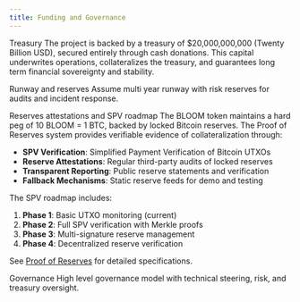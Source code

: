 ```yaml
---
title: Funding and Governance
---
```


Treasury
The project is backed by a treasury of $20,000,000,000 (Twenty Billion USD), secured entirely through cash donations. This capital underwrites operations, collateralizes the treasury, and guarantees long term financial sovereignty and stability.

Runway and reserves
Assume multi year runway with risk reserves for audits and incident response.

Reserves attestations and SPV roadmap
The BLOOM token maintains a hard peg of 10 BLOOM = 1 BTC, backed by locked Bitcoin reserves. The Proof of Reserves system provides verifiable evidence of collateralization through:

- **SPV Verification**: Simplified Payment Verification of Bitcoin UTXOs
- **Reserve Attestations**: Regular third-party audits of locked reserves
- **Transparent Reporting**: Public reserve statements and verification
- **Fallback Mechanisms**: Static reserve feeds for demo and testing

The SPV roadmap includes:
1. **Phase 1**: Basic UTXO monitoring (current)
2. **Phase 2**: Full SPV verification with Merkle proofs
3. **Phase 3**: Multi-signature reserve management
4. **Phase 4**: Decentralized reserve verification

See [Proof of Reserves](/tokenomics/proof-of-reserves) for detailed specifications.

Governance
High level governance model with technical steering, risk, and treasury oversight.

